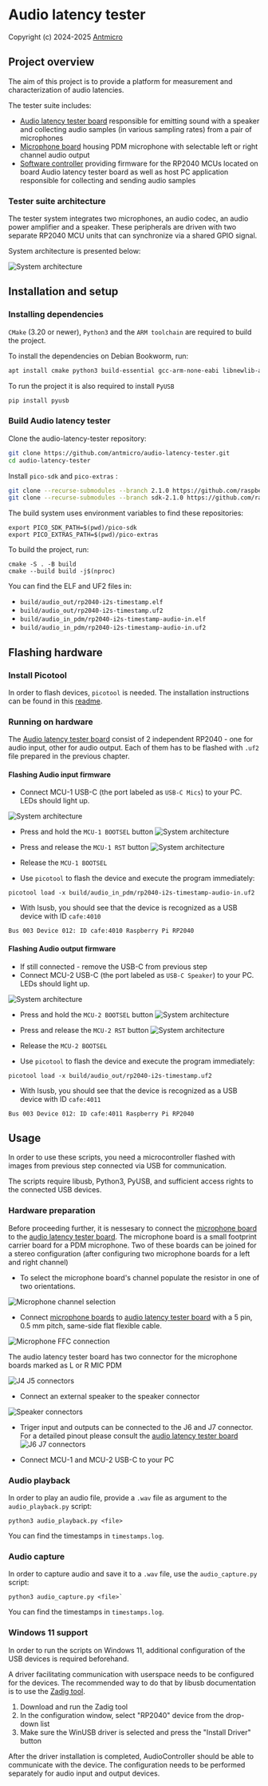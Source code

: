 # Audio latency tester

Copyright (c) 2024-2025 [Antmicro](https://www.antmicro.com)

## Project overview

The aim of this project is to provide a platform for measurement and characterization of audio latencies. 


The tester suite includes:
* [Audio latency tester board](https://github.com/antmicro/audio-latency-tester-board) responsible for emitting sound with a speaker and collecting audio samples (in various sampling rates) from  a pair of microphones
* [Microphone board](https://github.com/antmicro/pdm-microphone-board) housing PDM microphone with selectable left or right channel audio output
* [Software controller](https://github.com/antmicro/audio-latency-tester) providing firmware for the RP2040 MCUs located on board Audio latency tester board as well as host PC application responsible for collecting and sending audio samples

### Tester suite architecture
The tester system integrates two microphones, an audio codec, an audio power amplifier and a speaker. These peripherals are driven with two separate RP2040 MCU units that can synchronize via a shared GPIO signal. 

System architecture is presented below:

![System architecture](img/audio-graph.png)

## Installation and setup

### Installing dependencies
`CMake` (3.20 or newer), `Python3` and the `ARM toolchain` are required to build the project.

To install the dependencies on Debian Bookworm, run:

```sh
apt install cmake python3 build-essential gcc-arm-none-eabi libnewlib-arm-none-eabi libstdc++-arm-none-eabi-newlib libusb-1.0-0-dev
```

To run the project it is also required to install `PyUSB`

```sh
pip install pyusb
```

### Build Audio latency tester

Clone the audio-latency-tester repository:

```sh
git clone https://github.com/antmicro/audio-latency-tester.git
cd audio-latency-tester
```

Install `pico-sdk` and `pico-extras` :

```sh
git clone --recurse-submodules --branch 2.1.0 https://github.com/raspberrypi/pico-sdk.git
git clone --recurse-submodules --branch sdk-2.1.0 https://github.com/raspberrypi/pico-extras.git
```

The build system uses environment variables to find these repositories:

```console
export PICO_SDK_PATH=$(pwd)/pico-sdk
export PICO_EXTRAS_PATH=$(pwd)/pico-extras
```


To build the project, run:

```console
cmake -S . -B build
cmake --build build -j$(nproc)
```

You can find the ELF and UF2 files in:

* `build/audio_out/rp2040-i2s-timestamp.elf`
* `build/audio_out/rp2040-i2s-timestamp.uf2`
* `build/audio_in_pdm/rp2040-i2s-timestamp-audio-in.elf`
* `build/audio_in_pdm/rp2040-i2s-timestamp-audio-in.uf2`

## Flashing hardware

### Install Picotool

In order to flash devices, `picotool` is needed.
The installation instructions can be found in this [readme](https://github.com/raspberrypi/picotool/blob/master/README.md).

### Running on hardware

The [Audio latency tester board](https://github.com/antmicro/audio-latency-tester-board) consist of 2 independent RP2040 - one for audio input, other for audio output.
Each of them has to be flashed with `.uf2` file prepared in the previous chapter.

#### Flashing Audio input firmware

* Connect MCU-1 USB-C (the port labeled as `USB-C Mics`) to your PC. LEDs should light up.

![System architecture](img/mcu-1-usb.png)

* Press and hold the `MCU-1 BOOTSEL` button
![System architecture](img/SW2.png)
* Press and release the `MCU-1 RST` button
![System architecture](img/SW1.png)
* Release the `MCU-1 BOOTSEL`

* Use `picotool` to flash the device and execute the program immediately:

```console
picotool load -x build/audio_in_pdm/rp2040-i2s-timestamp-audio-in.uf2
```
* With lsusb, you should see that the device is recognized as a USB device with ID `cafe:4010` 

```console
Bus 003 Device 012: ID cafe:4010 Raspberry Pi RP2040
```

#### Flashing Audio output firmware

* If still connected - remove the USB-C from previous step
* Connect MCU-2 USB-C (the port labeled as `USB-C Speaker`) to your PC. LEDs should light up.

![System architecture](img/mcu-2-usb.png)

* Press and hold the `MCU-2 BOOTSEL` button
![System architecture](img/SW4.png)
* Press and release the `MCU-2 RST` button
![System architecture](img/SW3.png)
* Release the `MCU-2 BOOTSEL`

* Use `picotool` to flash the device and execute the program immediately:

```console
picotool load -x build/audio_out/rp2040-i2s-timestamp.uf2
```
* With lsusb, you should see that the device is recognized as a USB device with ID `cafe:4011` 

```console
Bus 003 Device 012: ID cafe:4011 Raspberry Pi RP2040
```

## Usage

In order to use these scripts, you need a microcontroller flashed with images from previous step connected via USB for communication.

The scripts require libusb, Python3, PyUSB, and sufficient access rights to the connected USB devices.

### Hardware preparation

Before proceeding further, it is nessesary to connect the [microphone board](https://github.com/antmicro/pdm-microphone-board) to the [audio latency tester board](https://github.com/antmicro/audio-latency-tester-board).
The microphone board is a small footprint carrier board for a PDM microphone. Two of these boards can be joined for a stereo configuration (after configuring two microphone boards for a left and right channel)
* To select the microphone board's channel populate the resistor in one of two orientations.

![Microphone channel selection](img/microphone-channel-selection.png)

* Connect [microphone boards](https://github.com/antmicro/pdm-microphone-board) to [audio latency tester board](https://github.com/antmicro/audio-latency-tester-board) with a 5 pin, 0.5 mm pitch, same-side flat flexible cable. 


![Microphone FFC connection](img/connection-audio-microphone-board.png)


The audio latency tester board has two connector for the microphone boards marked as L or R MIC PDM

![J4 J5 connectors](img/J4-J5.png)

* Connect an external speaker to the speaker connector

![Speaker connectors](img/speaker-conn.png)

* Triger input and outputs can be connected to the J6 and J7 connector. For a detailed pinout please consult the [audio latency tester board](https://github.com/antmicro/audio-latency-tester-board)
![J6 J7 connectors](img/J6-J7.png)

* Connect MCU-1 and MCU-2 USB-C to your PC
### Audio playback

In order to play an audio file, provide a `.wav` file as argument to the `audio_playback.py` script:

```console
python3 audio_playback.py <file>
```

You can find the timestamps in `timestamps.log`.

### Audio capture

In order to capture audio and save it to a `.wav` file, use the `audio_capture.py` script:

```console
python3 audio_capture.py <file>`
```

You can find the timestamps in `timestamps.log`.

### Windows 11 support

In order to run the scripts on Windows 11, additional configuration of the USB devices is required beforehand.

A driver facilitating communication with userspace needs to be configured for the devices. The recommended way to do that by libusb documentation is to use the [Zadig tool](http://zadig.akeo.ie/).

1. Download and run the Zadig tool
2. In the configuration window, select "RP2040" device from the drop-down list
3. Make sure the WinUSB driver is selected and press the "Install Driver" button

After the driver installation is completed, AudioController should be able to communicate with the device.
The configuration needs to be performed separately for audio input and output devices.